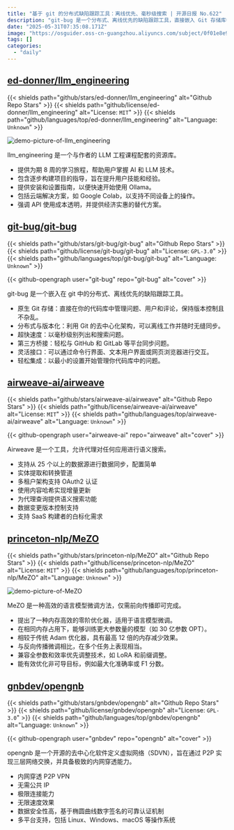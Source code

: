 ```yaml
---
title: "基于 git 的分布式缺陷跟踪工具：离线优先、毫秒级搜索 | 开源日报 No.622"
description: "git-bug 是一个分布式、离线优先的缺陷跟踪工具，直接嵌入 Git 存储库中，利用 Git 的版本控制管理问题、用户和评论。支持离线工作、毫秒级搜索、与 GitHub/GitLab 同步，并提供 CLI、TUI 和 Web 界面。"
date: "2025-05-31T07:35:08.171Z"
image: "https://osguider.oss-cn-guangzhou.aliyuncs.com/subject/0f01e8e9581db34ad33a8411bbeffa71.png"
tags: []
categories:
  - "daily"
---
```


## [ed-donner/llm_engineering](https://github.com/ed-donner/llm_engineering)

{{< shields path="github/stars/ed-donner/llm_engineering" alt="Github Repo Stars" >}} {{< shields path="github/license/ed-donner/llm_engineering" alt="License: `MIT`" >}} {{< shields path="github/languages/top/ed-donner/llm_engineering" alt="Language: `Unknown`" >}}

![demo-picture-of-llm_engineering](https://static.osguider.com/subject/github/ed-donner/llm_engineering/746f555543bc3ef2547fbf6d65a4e09f.jpg)

llm_engineering 是一个与作者的 LLM 工程课程配套的资源库。

- 提供为期 8 周的学习旅程，帮助用户掌握 AI 和 LLM 技术。
- 包含逐步构建项目的指导，旨在提升用户技能和经验。
- 提供安装和设置指南，以便快速开始使用 Ollama。
- 包括云端解决方案，如 Google Colab，以支持不同设备上的操作。
- 强调 API 使用成本透明，并提供经济实惠的替代方案。
  
## [git-bug/git-bug](https://github.com/git-bug/git-bug)

{{< shields path="github/stars/git-bug/git-bug" alt="Github Repo Stars" >}} {{< shields path="github/license/git-bug/git-bug" alt="License: `GPL-3.0`" >}} {{< shields path="github/languages/top/git-bug/git-bug" alt="Language: `Unknown`" >}}

{{< github-opengraph user="git-bug" repo="git-bug" alt="cover" >}}

git-bug 是一个嵌入在 git 中的分布式、离线优先的缺陷跟踪工具。

- 原生 Git 存储：直接在你的代码库中管理问题、用户和评论，保持版本控制且不杂乱。
- 分布式与版本化：利用 Git 的去中心化架构，可以离线工作并随时无缝同步。
- 超快速度：以毫秒级别列出和搜索问题。
- 第三方桥接：轻松与 GitHub 和 GitLab 等平台同步问题。
- 灵活接口：可以通过命令行界面、文本用户界面或网页浏览器进行交互。
- 轻松集成：以最小的设置开始管理你代码库中的问题。
  
## [airweave-ai/airweave](https://github.com/airweave-ai/airweave)

{{< shields path="github/stars/airweave-ai/airweave" alt="Github Repo Stars" >}} {{< shields path="github/license/airweave-ai/airweave" alt="License: `MIT`" >}} {{< shields path="github/languages/top/airweave-ai/airweave" alt="Language: `Unknown`" >}}

{{< github-opengraph user="airweave-ai" repo="airweave" alt="cover" >}}

Airweave 是一个工具，允许代理对任何应用进行语义搜索。

- 支持从 25 个以上的数据源进行数据同步，配置简单
- 实体提取和转换管道
- 多租户架构支持 OAuth2 认证
- 使用内容哈希实现增量更新
- 为代理查询提供语义搜索功能
- 数据变更版本控制支持
- 支持 SaaS 构建者的白标化需求
  
## [princeton-nlp/MeZO](https://github.com/princeton-nlp/MeZO)

{{< shields path="github/stars/princeton-nlp/MeZO" alt="Github Repo Stars" >}} {{< shields path="github/license/princeton-nlp/MeZO" alt="License: `MIT`" >}} {{< shields path="github/languages/top/princeton-nlp/MeZO" alt="Language: `Unknown`" >}}

![demo-picture-of-MeZO](https://static.osguider.com/subject/github/princeton-nlp/MeZO/54d6b59863c7bd6b1a414cfa984b54b8.png)

MeZO 是一种高效的语言模型微调方法，仅需前向传播即可完成。

- 提出了一种内存高效的零阶优化器，适用于语言模型微调。
- 在相同内存占用下，能够训练更大参数量的模型（如 30 亿参数 OPT）。
- 相较于传统 Adam 优化器，具有最高 12 倍的内存减少效果。
- 与反向传播微调相比，在多个任务上表现相当。
- 兼容全参数和效率优先调整技术，如 LoRA 和前缀调整。
- 能有效优化非可导目标，例如最大化准确率或 F1 分数。
  
## [gnbdev/opengnb](https://github.com/gnbdev/opengnb)

{{< shields path="github/stars/gnbdev/opengnb" alt="Github Repo Stars" >}} {{< shields path="github/license/gnbdev/opengnb" alt="License: `GPL-3.0`" >}} {{< shields path="github/languages/top/gnbdev/opengnb" alt="Language: `Unknown`" >}}

{{< github-opengraph user="gnbdev" repo="opengnb" alt="cover" >}}

opengnb 是一个开源的去中心化软件定义虚拟网络（SDVN），旨在通过 P2P 实现三层网络交换，并具备极致的内网穿透能力。

- 内网穿透 P2P VPN
- 无需公共 IP
- 极限连接能力
- 无限速度效果
- 数据安全性高，基于椭圆曲线数字签名的可靠认证机制
- 多平台支持，包括 Linux、Windows、macOS 等操作系统
  
